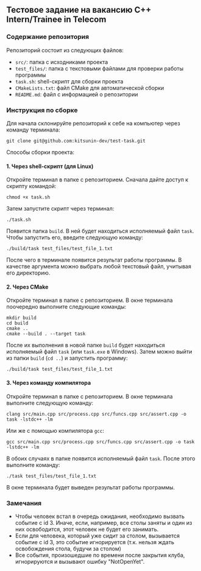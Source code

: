 ## Тестовое задание на вакансию C++ Intern/Trainee in Telecom
### Содержание репозитория

Репозиторий состоит из следующих файлов:

- `src/`: папка с исходниками проекта
- `test_files/`: папка с текстовыми файлами для проверки работы программы
- `task.sh`: shell-скрипт для сборки проекта
- `CMakeLists.txt`: файл CMake для автоматической сборки
- `README.md`: файл с информацией о репозитории

### Инструкция по сборке

Для начала склонируйте репозиторий к себе на компьютер через команду терминала:
```
git clone git@github.com:kitsunin-dev/test-task.git
```
Способы сборки проекта:

#### 1. Через shell-скрипт (для Linux)
Откройте терминал в папке с репозиторием. Сначала дайте доступ к скрипту командой:
```
chmod +x task.sh
```
Затем запустите скрипт через терминал:
```
./task.sh
```
Появится папка `build`. В ней будет находиться исполняемый файл `task`. Чтобы запустить его, введите следующую команду:

```
./build/task test_files/test_file_1.txt
```
После чего в терминале появится результат работы программы. В качестве аргумента можно выбрать любой текстовый файл, учитывая его директорию.

#### 2. Через CMake
Откройте терминал в папке с репозиторием. В окне терминала поочередно выполните следующие команды:
```
mkdir build
cd build
cmake ..
cmake --build . --target task
```
После их выполнения в новой папке `build` будет находиться исполняемый файл `task` (или `task.exe` в Windows). Затем можно выйти из папки `build` (`cd ..`) и запустить программу:
```
./build/task test_files/test_file_1.txt
```

#### 3. Через команду компилятора
Откройте терминал в папке с репозиторием. В окне терминала выполните следующую команду:
```
clang src/main.cpp src/process.cpp src/funcs.cpp src/assert.cpp -o task -lstdc++ -lm
```
Или же с помощью компилятора `gcc`:
```
gcc src/main.cpp src/process.cpp src/funcs.cpp src/assert.cpp -o task -lstdc++ -lm
```
В обоих случаях в папке появится исполняемый файл `task`. После этого выполните команду:
```
./task test_files/test_file_1.txt
```
В окне терминала будет выведен результат работы программы.

### Замечания

- Чтобы человек встал в очередь ожидания, необходимо вызвать событие с id 3. Иначе, если, например, все столы заняты и один из них освободится, этот человек не будет его занимать.
- Если для человека, который уже сидит за столом, вызывается событие с id 3, это событие игнорируется (т.к. нельзя ждать освобождения стола, будучи за столом) 
- Все события, произошедшие по времени после закрытия клуба, игнорируются и вызывают ошибку "NotOpenYet".